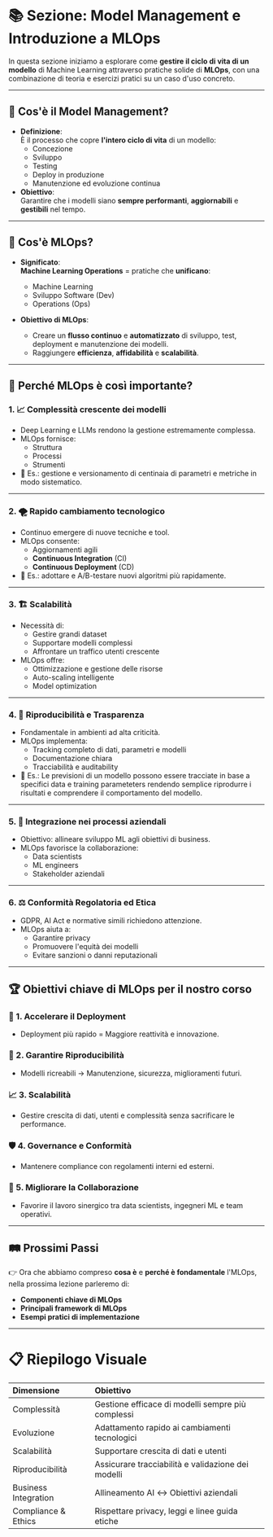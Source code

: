 # 📚 Sezione: Model Management e Introduzione a MLOps

In questa sezione iniziamo a esplorare come **gestire il ciclo di vita di un modello** di Machine Learning attraverso pratiche solide di **MLOps**, con una combinazione di teoria e esercizi pratici su un caso d'uso concreto.

---

## 🔵 Cos'è il Model Management?

- **Definizione**:  
  È il processo che copre **l'intero ciclo di vita** di un modello:
  - Concezione
  - Sviluppo
  - Testing
  - Deploy in produzione
  - Manutenzione ed evoluzione continua
- **Obiettivo**:  
  Garantire che i modelli siano **sempre performanti**, **aggiornabili** e **gestibili** nel tempo.

---

## 🔵 Cos'è MLOps?

- **Significato**:  
  **Machine Learning Operations** = pratiche che **unificano**:
  - Machine Learning
  - Sviluppo Software (Dev)
  - Operations (Ops)

- **Obiettivo di MLOps**:
  - Creare un **flusso continuo** e **automatizzato** di sviluppo, test, deployment e manutenzione dei modelli.
  - Raggiungere **efficienza**, **affidabilità** e **scalabilità**.

---

## 🚀 Perché MLOps è così importante?

### 1. 📈 Complessità crescente dei modelli
- Deep Learning e LLMs rendono la gestione estremamente complessa.
- MLOps fornisce:
  - Struttura
  - Processi
  - Strumenti
- 📌 Es.: gestione e versionamento di centinaia di parametri e metriche in modo sistematico.

---

### 2. 🌪 Rapido cambiamento tecnologico
- Continuo emergere di nuove tecniche e tool.
- MLOps consente:
  - Aggiornamenti agili
  - **Continuous Integration** (CI)
  - **Continuous Deployment** (CD)
- 📌 Es.: adottare e A/B-testare nuovi algoritmi più rapidamente.

---

### 3. 🏗 Scalabilità
- Necessità di:
  - Gestire grandi dataset
  - Supportare modelli complessi
  - Affrontare un traffico utenti crescente
- MLOps offre:
  - Ottimizzazione e gestione delle risorse
  - Auto-scaling intelligente
  - Model optimization

---

### 4. 🔬 Riproducibilità e Trasparenza
- Fondamentale in ambienti ad alta criticità.
- MLOps implementa:
  - Tracking completo di dati, parametri e modelli
  - Documentazione chiara
  - Tracciabilità e auditability
- 📌 Es.: Le previsioni di un modello possono essere tracciate in base a specifici data e training parameteters rendendo semplice riprodurre i risultati e comprendere il comportamento del modello.

---

### 5. 🏢 Integrazione nei processi aziendali
- Obiettivo: allineare sviluppo ML agli obiettivi di business.
- MLOps favorisce la collaborazione:
  - Data scientists
  - ML engineers
  - Stakeholder aziendali

---

### 6. ⚖️ Conformità Regolatoria ed Etica
- GDPR, AI Act e normative simili richiedono attenzione.
- MLOps aiuta a:
  - Garantire privacy
  - Promuovere l'equità dei modelli
  - Evitare sanzioni o danni reputazionali

---

## 🏆 Obiettivi chiave di MLOps per il nostro corso

### 🚀 1. Accelerare il Deployment
- Deployment più rapido = Maggiore reattività e innovazione.

### 📄 2. Garantire Riproducibilità
- Modelli ricreabili → Manutenzione, sicurezza, miglioramenti futuri.

### 📈 3. Scalabilità
- Gestire crescita di dati, utenti e complessità senza sacrificare le performance.

### 🛡️ 4. Governance e Conformità
- Mantenere compliance con regolamenti interni ed esterni.

### 🤝 5. Migliorare la Collaborazione
- Favorire il lavoro sinergico tra data scientists, ingegneri ML e team operativi.

---

## 🛤️ Prossimi Passi

👉 Ora che abbiamo compreso **cosa è** e **perché è fondamentale** l'MLOps,  
nella prossima lezione parleremo di:

- **Componenti chiave di MLOps**
- **Principali framework di MLOps**
- **Esempi pratici di implementazione**

---

# 📋 Riepilogo Visuale

| Dimensione | Obiettivo |
|:-----------|:----------|
| Complessità | Gestione efficace di modelli sempre più complessi |
| Evoluzione | Adattamento rapido ai cambiamenti tecnologici |
| Scalabilità | Supportare crescita di dati e utenti |
| Riproducibilità | Assicurare tracciabilità e validazione dei modelli |
| Business Integration | Allineamento AI ↔️ Obiettivi aziendali |
| Compliance & Ethics | Rispettare privacy, leggi e linee guida etiche |
